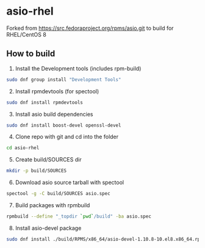 # asio-rhel
Forked from https://src.fedoraproject.org/rpms/asio.git to build for RHEL/CentOS 8

## How to build
1. Install the Development tools (includes rpm-build)
```bash
sudo dnf group install "Development Tools"
```
2. Install rpmdevtools (for spectool)
```bash
sudo dnf install rpmdevtools
```
3. Install asio build dependencies
```bash
sudo dnf install boost-devel openssl-devel
```
4. Clone repo with git and cd into the folder
```bash
cd asio-rhel
```
5. Create build/SOURCES dir
```bash
mkdir -p build/SOURCES
```
6. Download asio source tarball with spectool
```bash
spectool -g -C build/SOURCES asio.spec
```
7. Build packages with rpmbuild
```bash
rpmbuild --define "_topdir `pwd`/build" -ba asio.spec
```
8. Install asio-devel package
```bash
sudo dnf install ./build/RPMS/x86_64/asio-devel-1.10.8-10.el8.x86_64.rpm
```
